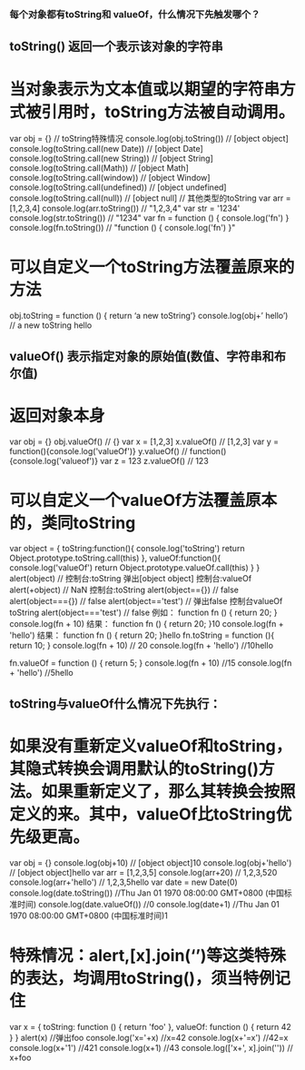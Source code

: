 ### 每个对象都有toString和 valueOf，什么情况下先触发哪个？
## toString() 返回一个表示该对象的字符串
# 当对象表示为文本值或以期望的字符串方式被引用时，toString方法被自动调用。
var obj = {}
// toString特殊情况
console.log(obj.toString()) // [object object]
console.log(toString.call(new Date)) // [object Date]
console.log(toString.call(new String)) // [object String]
console.log(toString.call(Math)) // [object Math]
console.log(toString.call(window)) // [object Window]
console.log(toString.call(undefined)) // [object undefined]
console.log(toString.call(null)) // [object null]
// 其他类型的toString
var arr = [1,2,3,4]
console.log(arr.toString()) // "1,2,3,4"
var str = '1234'
console.log(str.toString()) // "1234"
var fn = function () { console.log('fn') }
console.log(fn.toString()) // "function () { console.log('fn') }"
# 可以自定义一个toString方法覆盖原来的方法 
obj.toString = function () { return ‘a new toString’}
console.log(obj+’ hello’) // a new toString hello
## valueOf() 表示指定对象的原始值(数值、字符串和布尔值)
# 返回对象本身
var obj = {}
obj.valueOf() // {}
var x = [1,2,3]
x.valueOf() // [1,2,3]
var y = function(){console.log('valueOf')}
y.valueOf() // function(){console.log('valueof')}
var z = 123
z.valueOf() // 123
# 可以自定义一个valueOf方法覆盖原本的，类同toString

var object = {
  toString:function(){
    console.log('toString')
    return Object.prototype.toString.call(this)
  },
  valueOf:function(){
    console.log('valueOf')
    return Object.prototype.valueOf.call(this)
  }
}
alert(object) // 控制台:toString 弹出[object object] 控制台:valueOf
alert(+object) // NaN 控制台:toString
alert(object=={}) // false
alert(object==={}) // false
alert(object=='test') // 弹出false 控制台valueOf toString
alert(object==='test') // false
例如：
function fn () {
  return 20;
}
console.log(fn + 10)
结果：
function fn () {
  return 20;
}10
console.log(fn + 'hello')
结果：
function fn () {
  return 20;
}hello
fn.toString = function (){
  return 10;
}
console.log(fn + 10) // 20
console.log(fn + 'hello') //10hello

fn.valueOf = function () {
  return 5;
}
console.log(fn + 10) //15
console.log(fn + 'hello') //5hello
## toString与valueOf什么情况下先执行：
# 如果没有重新定义valueOf和toString，其隐式转换会调用默认的toString()方法。如果重新定义了，那么其转换会按照定义的来。其中，valueOf比toString优先级更高。
var obj = {}
console.log(obj+10) // [object object]10
console.log(obj+'hello') // [object object]hello
var arr = [1,2,3,5]
console.log(arr+20) // 1,2,3,520
console.log(arr+'hello') // 1,2,3,5hello
var date = new Date(0)
console.log(date.toString()) //Thu Jan 01 1970 08:00:00 GMT+0800 (中国标准时间) 
console.log(date.valueOf()) //0
console.log(date+1) //Thu Jan 01 1970 08:00:00 GMT+0800 (中国标准时间)1
# 特殊情况：alert,[x].join(‘’)等这类特殊的表达，均调用toString()，须当特例记住
var x = {
  toString: function () {
    return 'foo'
  },
  valueOf: function () {
    return 42
  }
}
alert(x) //弹出foo
console.log('x='+x) //x=42
console.log(x+'=x') //42=x
console.log(x+'1') //421
console.log(x+1) //43
console.log(['x+', x].join('')) // x+foo

